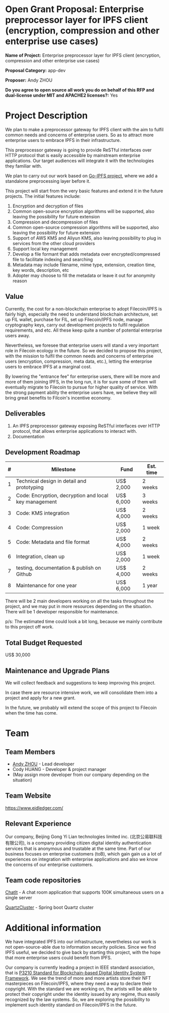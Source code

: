 # Open Grant Proposal:  Enterprise preprocessor layer for IPFS client (encryption, compression and other enterprise use cases)

**Name of Project:**  Enterprise preprocessor layer for IPFS client (encryption, compression and other enterprise use cases)

**Proposal Category:** app-dev

**Proposer:** Andy ZHOU

**Do you agree to open source all work you do on behalf of this RFP and dual-license under MIT and APACHE2 licenses?:** Yes



# Project Description

We plan to make a preprocessor gateway for IPFS client with the aim to fulfil common needs and concerns of enterprise users. So as to attract more enterprise users to embrace IPFS in their infrastructure. 

This preprocessor gateway is going to provide ReSTful interfaces over HTTP protocol that is easily accessible by mainstream enterprise applications. Our target audiences will integrate it with the technologies they familiar with.

We plan to carry out our work based on [Go-IPFS project](https://github.com/ipfs/go-ipfs), where we add a standalone preprocessing layer before it. 

This project will start from the very basic features and extend it in the future projects. The initial features include:

1. Encryption and decryption of files
2. Common open-source encryption algorithms will be supported, also leaving the possibility for future extension
3. Compression and decompression of files
4. Common open-source compression algorithms will be supported, also leaving the possibility for future extension
5. Support of AWS KMS and Aliyun KMS, also leaving possibility to plug in services from the other cloud providers
6. Support local key management
7. Develop a file formant that adds metadata over encrypted/compressed file to facilitate indexing and searching
8. Metadata may include filename, mime type, extension, creation time, key words, description, etc
9. Adopter may choose to fill the metadata or leave it out for anonymity reason



## Value

Currently, the cost for a non-blockchain enterprise to adopt Filecoin/IPFS is fairly high, especially the need to understand blockchain architecture, set up FIL wallet, purchase for FIL, set up Filecoin/IPFS node, manage cryptography keys, carry out development projects to fulfil regulation requirements, and etc. All these keep quite a number of potential enterprise users away.

Nevertheless, we foresee that enterprise users will stand a very important role in Filecoin ecology in the future. So we decided to propose this project, with the mission to fulfil the common needs and concerns of enterprise users (encryption, compression, meta data, etc.), letting the enterprise users to embrace IPFS at a marginal cost. 

By lowering the "entrance fee" for enterprise users, there will be more and more of them joining IPFS, in the long run, it is for sure some of them will eventually migrate to Filecoin to pursue for higher quality of service. With the strong payment ability the enterprise users have, we believe they will bring great benefits to Filcoin's incentive economy.



## Deliverables

1.  An IPFS preprocessor gateway exposing ReSTful interfaces over HTTP protocol, that allows enterprise applications to interact with.
2. Documentation



## Development Roadmap

| #    | Milestone                                             | Fund      | Est. time |
| ---- | ----------------------------------------------------- | --------- | --------- |
| 1    | Technical design in detail and prototyping            | US$ 2,000 | 2 weeks   |
| 2    | Code: Encryption, decryption and local key management | US$ 6,000 | 3 weeks   |
| 3    | Code: KMS integration                                 | US$ 4,000 | 2 weeks   |
| 4    | Code: Compression                                     | US$ 2,000 | 1 week    |
| 5    | Code: Metadata and file format                        | US$ 4,000 | 2 weeks   |
| 6    | Integration, clean up                                 | US$ 2,000 | 1 week    |
| 7    | testing, documentation & publish on Github            | US$ 4,000 | 2 weeks   |
| 8    | Maintenance for one year                              | US$ 6,000 | 1 year    |

There will be 2 main developers working on all the tasks throughout the project, and we may put in more resources depending on the situation. There will be 1 developer responsible for maintenance.

p/s: The estimated time could look a bit long, because we mainly contribute to this project off work.



## Total Budget Requested

US$ 30,000



## Maintenance and Upgrade Plans

We will collect feedback and suggestions to keep improving this project.

In case there are resource intensive work, we will consolidate them into a project and apply for a new grant.

In the future, we probably will extend the scope of this project to Filecoin when the time has come.



# Team

## Team Members

- [Andy ZHOU]( https://github.com/ablozhou) - Lead developer
- Cody HUANG - Developer & project manager
- (May assign more developer from our company depending on the situation)



## Team Website

https://www.eidledger.com/



## Relevant Experience

Our company, Beijing Gong Yi Lian technologies limited inc. (北京公易联科技有限公司), is a company providing citizen digital identity authentication services that is anonymous and trustable at the same time. Part of our business focuses on enterprise customers (toB), which gain gain us a lot of experiences on integration with enterprise applications and also we know the concerns of our enterprise customers. 



## Team code repositories

[ChatIt](https://github.com/ablozhou/chatit.git) - A chat room application that supports 100K simultaneous users on a single server

[QuartzCluster](https://github.com/ablozhou/quartzcluster) - Spring boot Quartz cluster




# Additional information

We have integrated IPFS into our infrastructure, nevertheless our work is not open-source-able due to information security policies. Since we find IPFS useful, we decided to give back by starting this project, with the hope that more enterprise users could benefit from IPFS.

Our company is currently leading a project in IEEE standard association, that is [P3210 Standard for Blockchain-based Digital Identity System Framework](https://sagroups.ieee.org/3210/). We see the trend of more and more artists store their NFT masterpieces on Filecoin/IPFS, where they need a way to declare their copyright. With the standard we are working on, the artists will be able to protect their copyright under the identity issued by any regime, thus easily recognized by the law systems. So, we are exploring the possibility to implement such identity standard on Filecoin/IPFS in the future.
